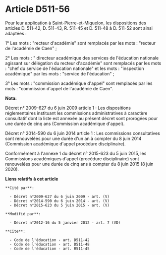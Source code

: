 # Article D511-56

Pour leur application à Saint-Pierre-et-Miquelon, les dispositions des articles D. 511-42, D. 511-43, R. 511-45 et D. 511-48
à D. 511-52 sont ainsi adaptées : 

1° Les mots : "recteur d'académie" sont remplacés par les mots : "recteur de l'académie de Caen" ; 

2° Les mots : "            directeur académique des services de l'éducation nationale agissant sur délégation du recteur
d'académie" sont remplacés par les mots : "chef du service de l'éducation nationale" et les mots : "inspection académique"
par les mots : "service de l'éducation" ; 

3° Les mots : "commission académique d'appel" sont remplacés par les mots : "commission d'appel de l'académie de Caen".

**Nota:**

Décret n° 2009-627 du 6 juin 2009 article 1 : Les dispositions réglementaires instituant les commissions administratives à
caractère consultatif dont la liste est annexée au présent décret sont prorogées pour une durée de cinq ans (Commission
académique d'appel).

Décret n° 2014-590 du 6 juin 2014 article 1 : Les commissions consultatives sont renouvelées pour une durée d'un an à compter
du 8 juin 2014 (Commission académique d'appel procédure disciplinaire).

Conformément à l'annexe 1 du décret n° 2015-623 du 5 juin 2015, les Commissions académiques d'appel (procédure disciplinaire)
sont renouvelées pour une durée de cinq ans à compter du 8 juin 2015 (8 juin 2020).

**Liens relatifs à cet article**

	**Cité par**:

	  - Décret n°2009-627 du 6 juin 2009 - art. (V)
	  - Décret n°2014-590 du 6 juin 2014 - art. (V)
	  - Décret n°2015-623 du 5 juin 2015 - art. (V)

	**Modifié par**:

	  - Décret n°2012-16 du 5 janvier 2012 - art. 7 (VD)

	**Cite**:

	  - Code de l'éducation - art. D511-42
	  - Code de l'éducation - art. D511-48
	  - Code de l'éducation - art. R511-45

